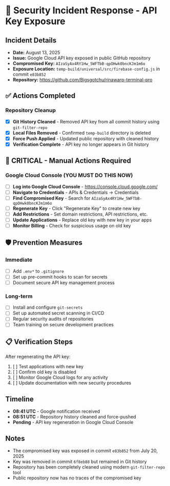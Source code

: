# 🚨 Security Incident Response - API Key Exposure

## Incident Details
- **Date:** August 13, 2025
- **Issue:** Google Cloud API key exposed in public GitHub repository
- **Compromised Key:** `AIzaSyAx4RY1Hw_5WFTbB-qpOHwk0bncKJm1m6o`
- **Exposure Location:** `temp-build/universal/src/firebase-config.js` in commit `e83b852`
- **Repository:** https://github.com/Bigsgotchu/rinawarp-terminal-pro

## ✅ Actions Completed

### Repository Cleanup
- [x] **Git History Cleaned** - Removed API key from all commit history using `git-filter-repo`
- [x] **Local Files Removed** - Confirmed `temp-build` directory is deleted
- [x] **Force Push Applied** - Updated public repository with cleaned history
- [x] **Verification Complete** - API key no longer appears in Git history

## 🚨 CRITICAL - Manual Actions Required

### Google Cloud Console (YOU MUST DO THIS NOW)
- [ ] **Log into Google Cloud Console** - https://console.cloud.google.com/
- [ ] **Navigate to Credentials** - APIs & Credentials → Credentials
- [ ] **Find Compromised Key** - Search for `AIzaSyAx4RY1Hw_5WFTbB-qpOHwk0bncKJm1m6o`
- [ ] **Regenerate Key** - Click "Regenerate Key" to create new key
- [ ] **Add Restrictions** - Set domain restrictions, API restrictions, etc.
- [ ] **Update Applications** - Replace old key with new key in your apps
- [ ] **Monitor Billing** - Check for suspicious usage on old key

## 🛡️ Prevention Measures

### Immediate
- [ ] Add `.env*` to `.gitignore`
- [ ] Set up pre-commit hooks to scan for secrets
- [ ] Document secure API key management process

### Long-term
- [ ] Install and configure `git-secrets`
- [ ] Set up automated secret scanning in CI/CD
- [ ] Regular security audits of repositories
- [ ] Team training on secure development practices

## 📋 Verification Steps

After regenerating the API key:
1. [ ] Test applications with new key
2. [ ] Confirm old key is disabled
3. [ ] Monitor Google Cloud logs for any activity
4. [ ] Update documentation with new security procedures

## Timeline
- **08:41 UTC** - Google notification received
- **08:51 UTC** - Repository history cleaned and force-pushed
- **Pending** - API key regeneration in Google Cloud Console

## Notes
- The compromised key was exposed in commit `e83b852` from July 20, 2025
- Key was removed in commit `6f8eb88` but remained in Git history
- Repository has been completely cleaned using modern `git-filter-repo` tool
- Public repository now has no traces of the compromised key
